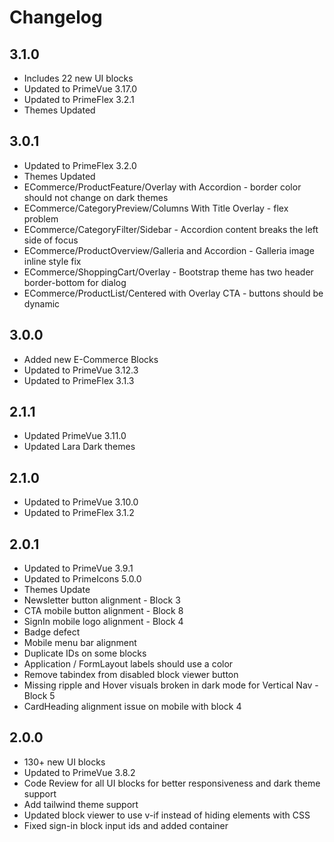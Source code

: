 # Changelog
## 3.1.0

- Includes 22 new UI blocks
- Updated to PrimeVue 3.17.0
- Updated to PrimeFlex 3.2.1
- Themes Updated

## 3.0.1

- Updated to PrimeFlex 3.2.0
- Themes Updated
- ECommerce/ProductFeature/Overlay with Accordion - border color should not change on dark themes
- ECommerce/CategoryPreview/Columns With Title Overlay - flex problem
- ECommerce/CategoryFilter/Sidebar - Accordion content breaks the left side of focus
- ECommerce/ProductOverview/Galleria and Accordion - Galleria image inline style fix
- ECommerce/ShoppingCart/Overlay - Bootstrap theme has two header border-bottom for dialog
- ECommerce/ProductList/Centered with Overlay CTA - buttons should be dynamic

## 3.0.0

- Added new E-Commerce Blocks
- Updated to PrimeVue 3.12.3
- Updated to PrimeFlex 3.1.3

## 2.1.1

- Updated PrimeVue 3.11.0
- Updated Lara Dark themes

## 2.1.0

- Updated to PrimeVue 3.10.0
- Updated to PrimeFlex 3.1.2

## 2.0.1

- Updated to PrimeVue 3.9.1
- Updated to PrimeIcons 5.0.0
- Themes Update
- Newsletter button alignment - Block 3
- CTA mobile button alignment - Block 8
- SignIn mobile logo alignment - Block 4
- Badge defect
- Mobile menu bar alignment
- Duplicate IDs on some blocks
- Application / FormLayout labels should use a color
- Remove tabindex from disabled block viewer button
- Missing ripple and Hover visuals broken in dark mode for Vertical Nav - Block 5
- CardHeading alignment issue on mobile with block 4

## 2.0.0

- 130+ new UI blocks
- Updated to PrimeVue 3.8.2
- Code Review for all UI blocks for better responsiveness and dark theme support
- Add tailwind theme support
- Updated block viewer to use v-if instead of hiding elements with CSS
- Fixed sign-in block input ids and added container
